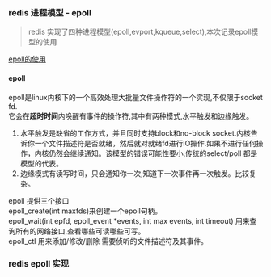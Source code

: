 ### redis 进程模型 - epoll
> redis 实现了四种进程模型(epoll,evport,kqueue,select),本次记录epoll模型的使用

[epoll的使用](https://blog.csdn.net/wallwind/article/details/45439689)

#### epoll
epoll是linux内核下的一个高效处理大批量文件操作符的一个实现,不仅限于socket fd.<br>它会在**超时时间**内唤醒有事件的操作符,其中有两种模式,水平触发和边缘触发。
1. 水平触发是缺省的工作方式，并且同时支持block和no-block socket.内核告诉你一个文件描述符是否就绪，然后就对就绪fd进行IO操作.如果不进行任何操作，内核仍然会继续通知。该模型的错误可能性要小,传统的select/poll 都是模型的代表。
2. 边缘模式有读写时间，只会通知你一次,知道下一次事件再一次触发。比较复杂。

epoll 提供三个接口<br>
epoll_create(int maxfds)来创建一个epoll句柄。<br>
epoll_wait(int epfd, epoll_event *events, int max events, int timeout) 用来查询所有的网络接口,查看哪些可读哪些可写。<br>
epoll_ctl 用来添加/修改/删除 需要侦听的文件描述符及其事件。

### redis epoll 实现